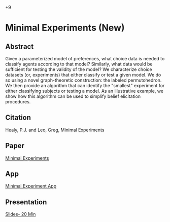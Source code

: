 +9

# Minimal Experiments (New)

## Abstract

Given a parameterized model of preferences, what choice data is needed to classify agents according to that model? Similarly, what data would be sufficient for testing the validity of the model? We characterize choice datasets (or, experiments) that either classify or test a given model. We do so using a novel graph-theoretic construction: the labeled permutohedron. We then provide an algorithm that can identify the "smallest" experiment for either classifying subjects or testing a model. As an illustrative example, we show how this algorithm can be used to simplify belief elicitation procedures.

## Citation 

Healy, P.J. and Leo, Greg, Minimal Experiments

## Paper

[Minimal Experiments](../files/Papers/WP_Minimal_Experiments.pdf)  

## App

[Minimal Experiment App](https://gregleo-econ.shinyapps.io/minimalexperiments/)

## Presentation

[Slides- 20 Min](../files/Presentations/minex.pptx)

